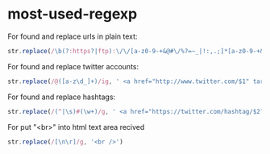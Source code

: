 # most-used-regexp

For found and replace urls in plain text:
```javascript
str.replace(/\b(?:https?|ftp):\/\/[a-z0-9-+&@#\/%?=~_|!:,.;]*[a-z0-9-+&@#\/%=~_|]/gim, '<a href="$&">$&</a>');
```
For found and replace twitter accounts: 
```javascript
str.replace(/@([a-z\d_]+)/ig, ' <a href="http://www.twitter.com/$1" target="blank">@$1</a>');
```
For found and replace hashtags:
```javascript
str.replace(/(^|\s)#(\w+)/g, ' <a href="https://twitter.com/hashtag/$2?src=hash" target="blank">#$2</a>');
```
For put "&lt;br&gt;" into html text area recived
```javascript
str.replace(/[\n\r]/g, '<br />')
``` 







